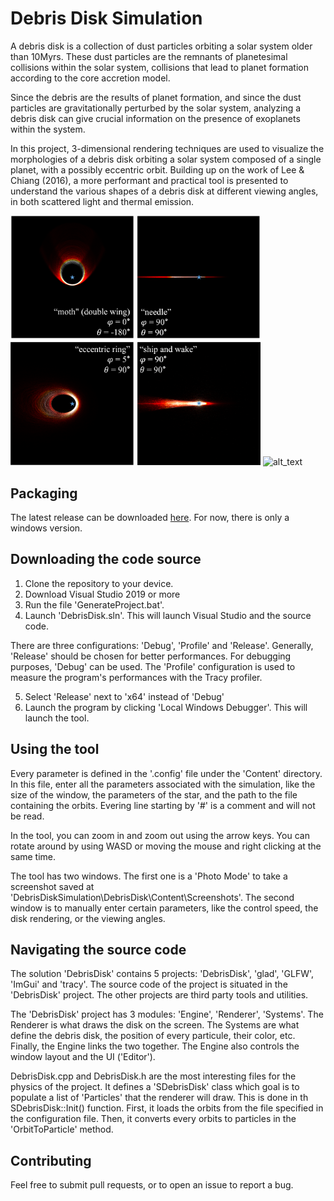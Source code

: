 # Debris Disk Simulation

A debris disk is a collection of dust particles orbiting a solar system older than 10Myrs. These dust particles are the remnants of planetesimal collisions within the solar system, collisions that lead to planet formation according to the core accretion model.

Since the debris are the results of planet formation, and since the dust particles are gravitationally perturbed by the solar system, analyzing a debris disk can give crucial information on the presence of exoplanets within the system.

In this project, 3-dimensional rendering techniques are used to visualize the morphologies of a debris disk orbiting a solar system composed of a single planet, with a possibly eccentric orbit. Building up on the work of Lee & Chiang (2016), a more performant and practical tool is presented to understand the various shapes of a debris disk at different viewing angles, in both scattered light and thermal emission.

<p float="left">
<img alt="alt_text" width="400px" src="https://github.com/RobinLmn/DebrisDiskSimulation/blob/main/Documents/Media/Final%20Report/DebrisDisks/disk_morphologies.png" />

<img alt="alt_text" width="400px" src="https://github.com/RobinLmn/DebrisDiskSimulation/blob/main/Documents/Media/Final%20Report/DebrisDisks/disk_morphologies_thermal.png" />
  
</p>

## Packaging

The latest release can be downloaded [here](https://github.com/RobinLmn/DebrisDiskSimulation/releases/latest). For now, there is only a windows version.

## Downloading the code source

1. Clone the repository to your device.
2. Download Visual Studio 2019 or more
3. Run the file 'GenerateProject.bat'.
4. Launch 'DebrisDisk.sln'. This will launch Visual Studio and the source code.

There are three configurations: 'Debug', 'Profile' and 'Release'. Generally, 'Release' should be chosen for better performances. For debugging purposes, 'Debug' can be used. The 'Profile' configuration is used to measure the program's performances with the Tracy profiler.

5. Select 'Release' next to 'x64' instead of 'Debug'
6. Launch the program by clicking 'Local Windows Debugger'. This will launch the tool. 

## Using the tool

Every parameter is defined in the '.config' file under the 'Content' directory. In this file, enter all the parameters associated with the simulation, like the size of the window, the parameters of the star, and the path to the file containing the orbits. Evering line starting by '#' is a comment and will not be read.

In the tool, you can zoom in and zoom out using the arrow keys. You can rotate around by using WASD or moving the mouse and right clicking at the same time.

The tool has two windows. The first one is a 'Photo Mode' to take a screenshot saved at 'DebrisDiskSimulation\DebrisDisk\Content\Screenshots'. The second window is to manually enter certain parameters, like the control speed, the disk rendering, or the viewing angles.

## Navigating the source code

The solution 'DebrisDisk' contains 5 projects: 'DebrisDisk', 'glad', 'GLFW', 'ImGui' and 'tracy'. The source code of the project is situated in the 'DebrisDisk' project. The other projects are third party tools and utilities.

The 'DebrisDisk' project has 3 modules: 'Engine', 'Renderer', 'Systems'. The Renderer is what draws the disk on the screen. The Systems are what define the debris disk, the position of every particule, their color, etc. Finally, the Engine links the two together. The Engine also controls the window layout and the UI ('Editor').

DebrisDisk.cpp and DebrisDisk.h are the most interesting files for the physics of the project. It defines a 'SDebrisDisk' class which goal is to populate a list of 'Particles' that the renderer will draw. This is done in th SDebrisDisk::Init() function. First, it loads the orbits from the file specified in the configuration file. Then, it converts every orbits to particles in the 'OrbitToParticle' method.

## Contributing

Feel free to submit pull requests, or to open an issue to report a bug.
